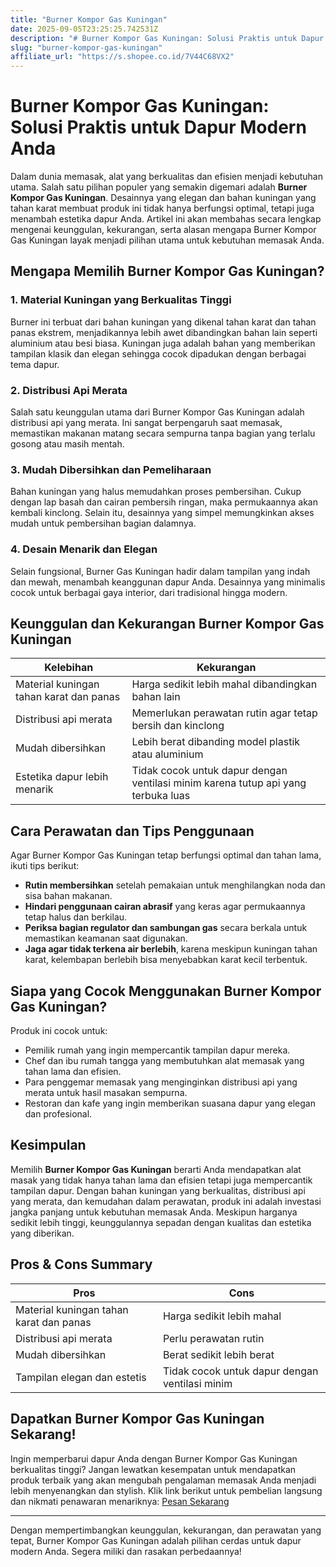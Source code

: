 ```yaml
---
title: "Burner Kompor Gas Kuningan"
date: 2025-09-05T23:25:25.742531Z
description: "# Burner Kompor Gas Kuningan: Solusi Praktis untuk Dapur Modern Anda..."
slug: "burner-kompor-gas-kuningan"
affiliate_url: "https://s.shopee.co.id/7V44C68VX2"
---
```

# Burner Kompor Gas Kuningan: Solusi Praktis untuk Dapur Modern Anda

Dalam dunia memasak, alat yang berkualitas dan efisien menjadi kebutuhan utama. Salah satu pilihan populer yang semakin digemari adalah **Burner Kompor Gas Kuningan**. Desainnya yang elegan dan bahan kuningan yang tahan karat membuat produk ini tidak hanya berfungsi optimal, tetapi juga menambah estetika dapur Anda. Artikel ini akan membahas secara lengkap mengenai keunggulan, kekurangan, serta alasan mengapa Burner Kompor Gas Kuningan layak menjadi pilihan utama untuk kebutuhan memasak Anda.

## Mengapa Memilih Burner Kompor Gas Kuningan?

### 1. Material Kuningan yang Berkualitas Tinggi

Burner ini terbuat dari bahan kuningan yang dikenal tahan karat dan tahan panas ekstrem, menjadikannya lebih awet dibandingkan bahan lain seperti aluminium atau besi biasa. Kuningan juga adalah bahan yang memberikan tampilan klasik dan elegan sehingga cocok dipadukan dengan berbagai tema dapur.

### 2. Distribusi Api Merata

Salah satu keunggulan utama dari Burner Kompor Gas Kuningan adalah distribusi api yang merata. Ini sangat berpengaruh saat memasak, memastikan makanan matang secara sempurna tanpa bagian yang terlalu gosong atau masih mentah.

### 3. Mudah Dibersihkan dan Pemeliharaan

Bahan kuningan yang halus memudahkan proses pembersihan. Cukup dengan lap basah dan cairan pembersih ringan, maka permukaannya akan kembali kinclong. Selain itu, desainnya yang simpel memungkinkan akses mudah untuk pembersihan bagian dalamnya.

### 4. Desain Menarik dan Elegan

Selain fungsional, Burner Gas Kuningan hadir dalam tampilan yang indah dan mewah, menambah keanggunan dapur Anda. Desainnya yang minimalis cocok untuk berbagai gaya interior, dari tradisional hingga modern.

## Keunggulan dan Kekurangan Burner Kompor Gas Kuningan

| Kelebihan                            | Kekurangan                            |
|--------------------------------------|--------------------------------------|
| Material kuningan tahan karat dan panas | Harga sedikit lebih mahal dibandingkan bahan lain |
| Distribusi api merata               | Memerlukan perawatan rutin agar tetap bersih dan kinclong |
| Mudah dibersihkan                   | Lebih berat dibanding model plastik atau aluminium |
| Estetika dapur lebih menarik       | Tidak cocok untuk dapur dengan ventilasi minim karena tutup api yang terbuka luas |

## Cara Perawatan dan Tips Penggunaan

Agar Burner Kompor Gas Kuningan tetap berfungsi optimal dan tahan lama, ikuti tips berikut:

- **Rutin membersihkan** setelah pemakaian untuk menghilangkan noda dan sisa bahan makanan.
- **Hindari penggunaan cairan abrasif** yang keras agar permukaannya tetap halus dan berkilau.
- **Periksa bagian regulator dan sambungan gas** secara berkala untuk memastikan keamanan saat digunakan.
- **Jaga agar tidak terkena air berlebih**, karena meskipun kuningan tahan karat, kelembapan berlebih bisa menyebabkan karat kecil terbentuk.

## Siapa yang Cocok Menggunakan Burner Kompor Gas Kuningan?

Produk ini cocok untuk:

- Pemilik rumah yang ingin mempercantik tampilan dapur mereka.
- Chef dan ibu rumah tangga yang membutuhkan alat memasak yang tahan lama dan efisien.
- Para penggemar memasak yang menginginkan distribusi api yang merata untuk hasil masakan sempurna.
- Restoran dan kafe yang ingin memberikan suasana dapur yang elegan dan profesional.

## Kesimpulan

Memilih **Burner Kompor Gas Kuningan** berarti Anda mendapatkan alat masak yang tidak hanya tahan lama dan efisien tetapi juga mempercantik tampilan dapur. Dengan bahan kuningan yang berkualitas, distribusi api yang merata, dan kemudahan dalam perawatan, produk ini adalah investasi jangka panjang untuk kebutuhan memasak Anda. Meskipun harganya sedikit lebih tinggi, keunggulannya sepadan dengan kualitas dan estetika yang diberikan.

## Pros & Cons Summary

| **Pros** | **Cons** |
| --- | --- |
| Material kuningan tahan karat dan panas | Harga sedikit lebih mahal |
| Distribusi api merata | Perlu perawatan rutin |
| Mudah dibersihkan | Berat sedikit lebih berat |
| Tampilan elegan dan estetis | Tidak cocok untuk dapur dengan ventilasi minim |

## Dapatkan Burner Kompor Gas Kuningan Sekarang!

Ingin memperbarui dapur Anda dengan Burner Kompor Gas Kuningan berkualitas tinggi? Jangan lewatkan kesempatan untuk mendapatkan produk terbaik yang akan mengubah pengalaman memasak Anda menjadi lebih menyenangkan dan stylish. Klik link berikut untuk pembelian langsung dan nikmati penawaran menariknya: [Pesan Sekarang](https://s.shopee.co.id/7V44C68VX2)

---

Dengan mempertimbangkan keunggulan, kekurangan, dan perawatan yang tepat, Burner Kompor Gas Kuningan adalah pilihan cerdas untuk dapur modern Anda. Segera miliki dan rasakan perbedaannya!